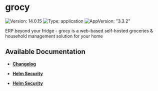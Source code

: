 # grocy

![Version: 14.0.15](https://img.shields.io/badge/Version-14.0.15-informational?style=flat-square) ![Type: application](https://img.shields.io/badge/Type-application-informational?style=flat-square) ![AppVersion: "3.3.2"](https://img.shields.io/badge/AppVersion-"3.3.2"-informational?style=flat-square)

ERP beyond your fridge - grocy is a web-based self-hosted groceries & household management solution for your home

## Available Documentation

- [**Changelog**](CHANGELOG)

- [**Helm Security**](container-security)

- [**Helm Security**](helm-security)

